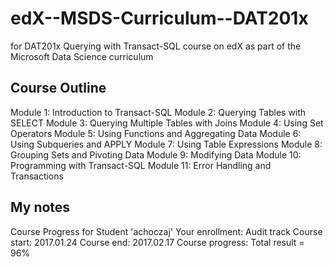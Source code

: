 # edX--MSDS-Curriculum--DAT201x
for DAT201x Querying with Transact-SQL course on edX as part of the Microsoft Data Science curriculum

## Course Outline
Module 1: Introduction to Transact-SQL
Module 2: Querying Tables with SELECT
Module 3: Querying Multiple Tables with Joins
Module 4: Using Set Operators
Module 5: Using Functions and Aggregating Data
Module 6: Using Subqueries and APPLY
Module 7: Using Table Expressions
Module 8: Grouping Sets and Pivoting Data
Module 9: Modifying Data
Module 10: Programming with Transact-SQL
Module 11: Error Handling and Transactions

## My notes
Course Progress for Student 'achoczaj'
Your enrollment: Audit track
Course start: 2017.01.24
Course end: 2017.02.17
Course progress: Total result = 96%
